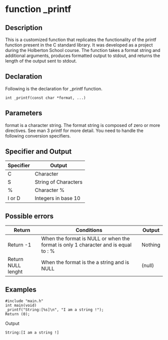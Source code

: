# function _printf
## Description
This is a customized function that replicates the functionality of the printf function present in the C standard library. It was developed as a project during the Holberton School course. The function takes a format string and additional arguments, produces formatted output to stdout, and returns the length of the output sent to stdout.
## Declaration
Following is the declaration for _printf function.

`int _printf(const char *format, ...)`

## Parameters
format is a character string. The format string is composed of zero or more directives. See man 3 printf for more detail. You need to handle the following conversion specifiers.

## Specifier and Output

|Specifier|Output|
|---------|------|
|C|Character|
|S|String of Characters|
|%|Character %|
|I or D|Integers in base 10|

## Possible errors

|Return|Conditions|Output|
|------|----------|------|
|Return -1|When the format is NULL or when the format is only 1 character and is equal to : %|Nothing|
|Return NULL lenght|When the format is the a string and is NULL|(null)|

## Examples

```
#include "main.h"
int main(void)
_printf("String:[%s]\n", "I am a string !");
Return (0);
```

Output

```String:[I am a string !]```